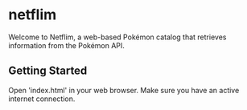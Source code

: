 # netflim

Welcome to Netflim, a web-based Pokémon catalog that retrieves information from the Pokémon API.

## Getting Started

Open 'index.html' in your web browser.
Make sure you have an active internet connection.
